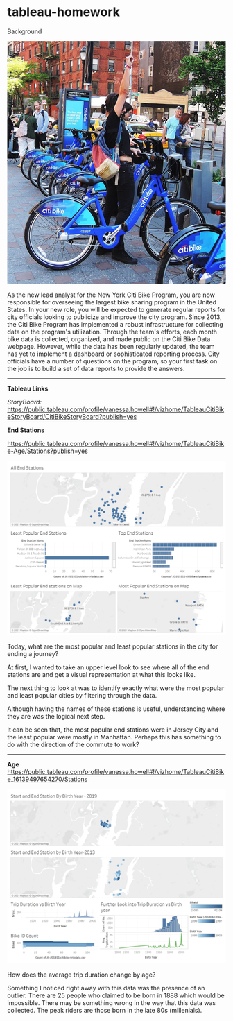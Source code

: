 # tableau-homework

Background

![background image](https://github.com/howellva/tableau-homework/blob/main/images/citi-bike-station-bikes.jpg) 

As the new lead analyst for the New York Citi Bike Program, you are now responsible for overseeing the largest bike sharing program in the United States. In your new role, you will be expected to generate regular reports for city officials looking to publicize and improve the city program.
Since 2013, the Citi Bike Program has implemented a robust infrastructure for collecting data on the program's utilization. Through the team's efforts, each month bike data is collected, organized, and made public on the Citi Bike Data webpage.
However, while the data has been regularly updated, the team has yet to implement a dashboard or sophisticated reporting process. City officials have a number of questions on the program, so your first task on the job is to build a set of data reports to provide the answers.
__________________________________________________________________________________________________________________________________________________________
**Tableau Links**

_StoryBoard:_ https://public.tableau.com/profile/vanessa.howell#!/vizhome/TableauCitiBikeStoryBoard/CitiBikeStoryBoard?publish=yes

**End Stations**

https://public.tableau.com/profile/vanessa.howell#!/vizhome/TableauCitiBike-Age/Stations?publish=yes

![dashboard stations](https://github.com/howellva/tableau-homework/blob/main/images/Stations.png) 

Today, what are the most popular and least popular stations in the city for ending a journey?  

At first, I wanted to take an upper level look to see where all of the end stations are and get a visual representation at what this looks like.  

The next thing to look at was to identify exactly what were the most popular and least popular cities by filtering through the data. 

Although having the names of these stations is useful, understanding where they are was the logical next step.  

It can be seen that, the most popular end stations were in Jersey City and the least popular were mostly in Manhattan. Perhaps this has something to do with the direction of the commute to work?




_________________________________________________________________________________________________________________
**Age**
https://public.tableau.com/profile/vanessa.howell#!/vizhome/TableauCitiBike_16139497654270/Stations

![Birth Year](https://github.com/howellva/tableau-homework/blob/main/images/Age.png)

How does the average trip duration change by age? 

Something I noticed right away with this data was the presence of an outlier. There are 25 people who claimed to be born in 1888 which would be impossible. There may be something wrong in the way that this data was collected. The peak riders are those born in the late 80s (millenials).
